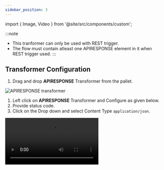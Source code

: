 ```yaml
---
sidebar_position: 3
---
```


import { Image, Video } from '@site/src/components/custom';

:::note
- This tranformer can only be used with REST trigger.
- The flow must contain atleast one APIRESPONSE element in it when REST trigger used. 
:::

## Transformer Configuration

1. Drag and drop **APIRESPONSE**  Transformer from the pallet.

<Image src="/img/Core Development/Transformer/APIresponse/element.png" alt="APIRESPONSE transformer" />

1. Left click on **APIRESPONSE** Transformer and Configure as given below.
2. Provide status code.
3. Click on the Drop down and select Content Type `application/json`.

<Video src="/img/Core Development/Transformer/APIresponse/intro.mp4" type="video/mp4" />

## Mapping Types

<table>
    <thead>
        <tr>
            <th>Fields</th>
            <th>Description</th>
        </tr>
    </thead>
    <tbody>
        <tr>
            <td>GEN</td>
            <td>Get one field from the input and mapped in another field of output</td>
        </tr>
        <tr>
            <td>TRANS</td>
            <td>Transforms the input value with the help of inline transformation functions</td>
        </tr>
        <tr>
            <td>CN</td>
            <td>Mapped the input as it is in output body</td>
        </tr>
        <tr>
            <td>OBJ</td>
            <td>Creates a object with target name as key</td>
        </tr>
        <tr>
            <td>AR</td>
            <td>Mapped the input into an array</td>
        </tr>
    </tbody>
</table>

### 1. TRANS

1. From Dropdown select **TRANS** - Transforms the Input value with the help of inline transformation functions.
2. Click on the add button. You will see Inline functions, click on + icon.
3. Select `Utils` and `Constant` from dropdown. Add Parameters as *Hello world* and Save.
4. The configuration of the APIRESPONSE Transformer appears as follows:

<Video src="/img/Core Development/Transformer/APIresponse/TRANS.mp4" type="video/mp4" />

- **Target** - In target write Status and you will find Key as below
- **Key** - Utils.constant(Hello world)

### 2. CN

From Dropdown select **CN** - Mapped the input as it is in output body.

<Image src="/img/Core Development/Transformer/APIresponse/CN.png" alt="Constant mapping" />

### 3. AR

From Dropdown select **AR** - Mapped the input into an array.

<Image src="/img/Core Development/Transformer/APIresponse/AR.png" alt="Array mapping" />

### 4. GEN

From Dropdown select **GEN** - Get one field from the input and mapped in another field of output.

<Image src="/img/Core Development/Transformer/APIresponse/GEN.png" alt="Key & value pair mapping" />

### 5. OBJ

From Dropdown select **OBJ** - Creates a object with target name as key. 

<Image src="/img/Core Development/Transformer/APIresponse/OBJ.png" alt="Object mapping" />

## Mapping view

View response structure side by side as you create mapping.

:::note
    - The mapping view only shows `JSON`.
    - It does not shows the response structure for other types like `XML`.
:::

<Video src="/img/Core Development/Transformer/APIresponse/jsonView.mp4" type="video/mp4" />
